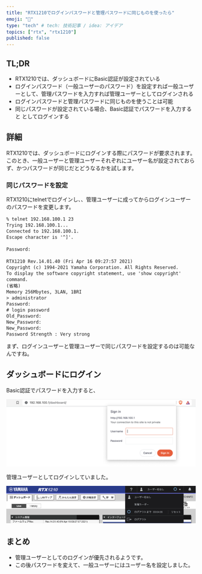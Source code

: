 ```yaml
---
title: "RTX1210でログインパスワードと管理パスワードに同じものを使ったら"
emoji: "🐘"
type: "tech" # tech: 技術記事 / idea: アイデア
topics: ["rtx", "rtx1210"]
published: false
---
```


## TL;DR

- RTX1210では、ダッシュボードにBasic認証が設定されている
- ログインパスワード（一般ユーザーのパスワード）を設定すれば一般ユーザーとして、管理パスワードを入力すれば管理ユーザーとしてログインされる
- ログインパスワードと管理パスワードに同じものを使うことは可能
- 同じパスワードが設定されている場合、Basic認証でパスワードを入力すると としてログインする

## 詳細

RTX1210では、ダッシュボードにログインする際にパスワードが要求されます。
このとき、一般ユーザーと管理ユーザーそれぞれにユーザー名が設定されておらず、かつパスワードが同じだとどうなるかを試します。

### 同じパスワードを設定

RTX1210にtelnetでログインし、、管理ユーザーに成ってからログインユーザーのパスワードを変更します。

```telnet
% telnet 192.168.100.1 23
Trying 192.168.100.1...
Connected to 192.168.100.1.
Escape character is '^]'.

Password: 

RTX1210 Rev.14.01.40 (Fri Apr 16 09:27:57 2021)
Copyright (c) 1994-2021 Yamaha Corporation. All Rights Reserved.
To display the software copyright statement, use 'show copyright' command.
(省略)
Memory 256Mbytes, 3LAN, 1BRI
> administrator 
Password: 
# login password 
Old_Password: 
New_Password: 
New_Password: 
Password Strength : Very strong
```

まず、ログインユーザーと管理ユーザーで同じパスワードを設定するのは可能なんですね。

## ダッシュボードにログイン

Basic認証でパスワードを入力すると、

![RTX1210 Basic認証](images/2022-03-20-09-15-03.png)

管理ユーザーとしてログインしていました。

![RTX1210 ダッシュボード（管理ユーザーとしてログイン）](/images/2022-03-20-09-08-42.png)

## まとめ

- 管理ユーザーとしてのログインが優先されるようです。
- この後パスワードを変えて、一般ユーザーにはユーザー名を設定しました。
